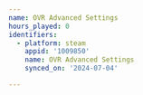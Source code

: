 ```yaml
---
name: OVR Advanced Settings
hours_played: 0
identifiers:
  - platform: steam
    appid: '1009850'
    name: OVR Advanced Settings
    synced_on: '2024-07-04'

---
```

